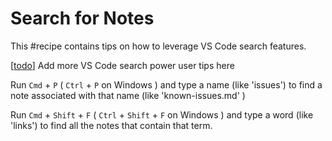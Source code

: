 # Search for Notes

This #recipe contains tips on how to leverage VS Code search features.

[[todo]] Add more VS Code search power user tips here

Run `Cmd` + `P` ( `Ctrl` +  `P` on Windows ) and type a name (like 'issues') to find a note associated with that name (like 'known-issues.md' )

Run `Cmd` + `Shift` + `F` ( `Ctrl` + `Shift` + `F` on Windows ) and type a word (like 'links') to find all the notes that contain that term.




[//begin]: # "Autogenerated link references for markdown compatibility"
[todo]: ../../todo.md "Todo"
[//end]: # "Autogenerated link references"